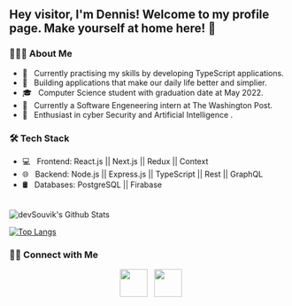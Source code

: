 <h2> Hey visitor, I'm Dennis! Welcome to my profile page. Make yourself at home here! 👋&nbsp</h2>

<h3> 👨🏻‍💻 About Me </h3>

- 🔭 &nbsp; Currently practising my skills by developing TypeScript applications.
- 🤔 &nbsp; Building applications that make our daily life better and simplier. 
- 🎓 &nbsp; Computer Science student with graduation date at May 2022.
- 💼 &nbsp; Currently a Software Engeneering intern at The Washington Post. 
- 🌱 &nbsp; Enthusiast in cyber Security and Artificial Intelligence .

<h3>🛠 Tech Stack</h3>

- 💻 &nbsp; Frontend: React.js || Next.js || Redux || Context
- 🌐 &nbsp; Backend: Node.js || Express.js || TypeScript || Rest || GraphQL
- 🛢 &nbsp; Databases: PostgreSQL || Firabase 
<br>

<img align="center" src="https://github-readme-stats.vercel.app/api?username=klimenkoff9&include_all_commits=true&count_private=true&show_icons=true&line_height=20&title_color=7A7ADB&icon_color=2234AE&text_color=D3D3D3&bg_color=0,000000,130F40" alt="devSouvik's Github Stats">

</br>

[![Top Langs](https://github-readme-stats.vercel.app/api/top-langs/?username=klimenkoff9&layout=compact&text_color=daf7dc&bg_color=151515)](https://github.com/devSouvik/github-readme-stats)


<h3> 🤝🏻 Connect with Me </h3>

<p align="center">
&nbsp; <a href="https://www.linkedin.com/in/dennis-klimenkov/" target="_blank" rel="noopener noreferrer"><img src="https://cdn1.iconfinder.com/data/icons/logotypes/32/square-linkedin-256.png" width="50" /></a>
&nbsp; <a href="mailto:dennis.klimenkov9@gmail.com" target="_blank" rel="noopener noreferrer"><img src="https://cdn1.iconfinder.com/data/icons/google-new-logos-1/32/gmail_new_logo-256.png"  width="50" /></a>
</p>
